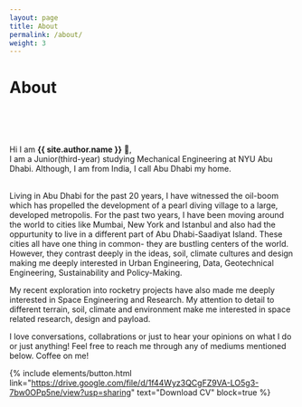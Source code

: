 ```yaml
---
layout: page
title: About
permalink: /about/
weight: 3
---
```


# **About**
<br>
<br>
<br>

Hi I am **{{ site.author.name }}** :wave:,<br>
I am a Junior(third-year) studying Mechanical Engineering  at NYU Abu Dhabi. Although, I am from India, I call Abu Dhabi my home. 

<br>
Living in Abu Dhabi for the past 20 years, I have witnessed the oil-boom which has propelled the development of a pearl diving village to a large, developed metropolis. For the past two years, I have been moving around the world to cities like Mumbai, New York and Istanbul and also had the oppurtunity to live in a different part of Abu Dhabi-Saadiyat Island. These cities all have one thing in common- they are bustling centers of the world. However, they contrast deeply in the ideas, soil, climate cultures and design making me deeply interested in Urban Engineering, Data, Geotechnical Engineering, Sustainability and Policy-Making.

My recent exploration into rocketry projects have also made me deeply interested in Space Engineering and Research. My attention to detail to different terrain, soil, climate and environment make me interested in space related research, design and payload.

I love conversations, collabrations or just to hear your opinions on what I do or just anything! Feel free to reach me through any of mediums mentioned below. Coffee on me! 


{% include elements/button.html link="https://drive.google.com/file/d/1f44Wyz3QCgFZ9VA-LO5g3-7bw0OPp5ne/view?usp=sharing" text="Download CV" block=true %}